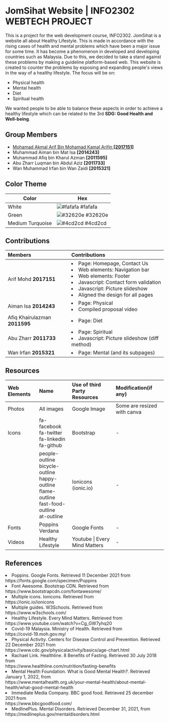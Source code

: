 # JomSihat Website | INFO2302 WEBTECH PROJECT

This is a project for the web development course, INFO2302. JomSihat is a website all about Healthy Lifestyle. This is made in accordance with the rising cases of health and mental problems which have been a major issue for some time. It has become a phenomenon in developed and developing countries such as Malaysia. Due to this, we decided to take a stand against these problems by making a guideline platform-based web. This website is created to counter the problems by exposing and expanding people's views in the way of a healthy lifestyle. The focus will be on:
- Physical health
- Mental health
- Diet
- Spiritual health

We wanted people to be able to balance these aspects in order to achieve a healthy lifestyle which can be related to the 3rd **SDG: Good Health and Well-being**. 


## Group Members

- [Mohamad Akmal Arif Bin Mohamad Kamal Arifin **[2017151]**](https://www.github.com/arifm0hd)
- Muhammad Aiman bin Mat Isa **[2014243]**
- Muhammad Afiq bin Kharul Azman **[2011595]**
- Abu Zharr Luqman bin Abdul Aziz **[2011733]**
- Wan Muhammad Irfan bin Wan Zaidi **[2015321]**


## Color Theme

| Color             | Hex                                                                |
| ----------------- | ------------------------------------------------------------------ |
| White             | ![#fafafa](https://via.placeholder.com/10/fafafa?text=+) #fafafa|
| Green             | ![#32620e](https://via.placeholder.com/10/32620e?text=+) #32620e |
| Medium Turquoise  | ![#4cd2cd](https://via.placeholder.com/10/4cd2cd?text=+) #4cd2cd |


## Contributions

| Members                       | Contributions                                                           | 
| :--------                     | :-------                                                                | 
| Arif Mohd **2017151**         | <li>Page: Homepage, Contact Us <br> <li> Web elements: Navigation bar <br> <li> Web elements:                                     Footer <br> <li>Javascript: Contact form validation <br> <li>Javascript: Picture slideshow  <br>                                   <li>Aligned the design for all pages                                    | 
| Aiman Isa **2014243**         | <li>Page: Physical <br> <li>Compiled proposal video                     |
| Afiq Khairulazman **2011595** | <li>Page: Diet                                                          |
| Abu Zharr **2011733**         | <li>Page: Spiritual <br> <li>Javascript: Picture slideshow (diff method)|
| Wan Irfan **2015321**         | <li>Page: Mental (and its subpages)                                     |



## Resources

| Web Elements | Name              | Use of third Party Resources  |Modification(if any) |
| :--------    | :-------          | :-------                      | :-------            |
| Photos       | All images        | Google Image                  | Some are resized with canva|
| Icons        | fa-facebook<br>fa-twitter<br>fa-linkedin<br>fa-github | Bootstrap | - |
|              | people-outline<br>bicycle-outline<br>happy-outline<br>flame-outline<br>fast-food-outline<br>at-outline| Ionicons (ionic.io)|-|
| Fonts        | Poppins<br>Verdana | Google Fonts | -                     |
| Videos       | Healthy Lifestyle  | Youtube \| Every Mind Matters | -                    |

  
## References

<li>Poppins. Google Fonts. Retrieved 11 December 2021 from 
  <br>https://fonts.google.com/specimen/Poppins</li>
<li>Font Awesome. Bootstrap CDN. Retrieved from
  <br>https://www.bootstrapcdn.com/fontawesome/</li>
<li>Multiple icons. Ionicons. Retrieved from
  <br>https://ionic.io/ionicons</li>
<li>Multiple guides. W3Schools. Retrieved from 
  <br>https://www.w3schools.com/</li>
<li>Healthy Lifestyle. Every Mind Matters. Retrieved from 
  <br> https://www.youtube.com/watch?v=Cg_GW7yhq20</li>
<li>Covid-19 Malaysia. Ministry of Health. Retrieved from
  <br>https://covid-19.moh.gov.my/</li>
<li>Physical Activity. Centers for Disease Control and Prevention. Retrieved 22 December 2021 from
  <br>https://www.cdc.gov/physicalactivity/basics/age-chart.html</li>
<li>Rachael Link. Healthline. 8 Benefits of Fasting. Retrieved 30 July 2018 from 
  <br>https://www.healthline.com/nutrition/fasting-benefits</li>
<li>Mental Health Foundation. What is Good Mental Health?. Retrieved  January 1, 2022, from
  <br>https://www.mentalhealth.org.uk/your-mental-health/about-mental-health/what-good-mental-health</li>
<li>Immediate Media Company. BBC good food. Retrieved 25 december 2021 from
  <br>https://www.bbcgoodfood.com/</li>
<li>MedlinePlus. Mental Disorders. Retrieved December 31, 2021, from
  <br>https://medlineplus.gov/mentaldisorders.html</li>
